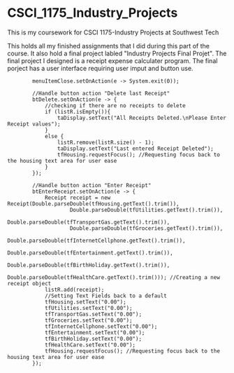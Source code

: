 # CSCI_1175_Industry_Projects
This is my coursework for CSCI 1175-Industry Projects at Southwest Tech

This holds all my finished assignments that I did during this part of the course. It also hold a final project labled "Industry Projects Final Projet". The final project I designed is a receipt expense calculater program. The final porject has a user interface requiring user imput and button use.
```
        menuItemClose.setOnAction(e -> System.exit(0));

        //Handle button action "Delete last Receipt"
        btDelete.setOnAction(e -> {
            //checking if there are no receipts to delete
            if (listR.isEmpty()){
                taDisplay.setText("All Receipts Deleted.\nPlease Enter Receipt values");
            }
            else {
                listR.remove(listR.size() - 1);
                taDisplay.setText("Last entered Receipt Deleted");
                tfHousing.requestFocus(); //Requesting focus back to the housing text area for user ease
            }
        });

        //Handle button action "Enter Receipt"
        btEnterReceipt.setOnAction(e -> {
            Receipt receipt = new Receipt(Double.parseDouble(tfHousing.getText().trim()),
                    Double.parseDouble(tfUtilities.getText().trim()),
                    Double.parseDouble(tfTransportGas.getText().trim()),
                    Double.parseDouble(tfGroceries.getText().trim()),
                    Double.parseDouble(tfInternetCellphone.getText().trim()),
                    Double.parseDouble(tfEntertainment.getText().trim()),
                    Double.parseDouble(tfBirthHoliday.getText().trim()),
                    Double.parseDouble(tfHealthCare.getText().trim())); //Creating a new receipt object
            listR.add(receipt);
            //Setting Text Fields back to a default
            tfHousing.setText("0.00");
            tfUtilities.setText("0.00");
            tfTransportGas.setText("0.00");
            tfGroceries.setText("0.00");
            tfInternetCellphone.setText("0.00");
            tfEntertainment.setText("0.00");
            tfBirthHoliday.setText("0.00");
            tfHealthCare.setText("0.00");
            tfHousing.requestFocus(); //Requesting focus back to the housing text area for user ease
        });
```
